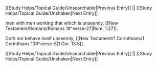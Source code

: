 [[Study Helps/Topical Guide/Unsearchable|Previous Entry]]  ||  [[Study Helps/Topical Guide/Unshaken|Next Entry]]

 men with men working that which is unseemly, [[New Testament/Romans/Romans 1#^verse-27|Rom. 1:27]].

 Doth not behave itself unseemly, [[New Testament/1 Corinthians/1 Corinthians 13#^verse-5|1 Cor. 13:5]].

[[Study Helps/Topical Guide/Unsearchable|Previous Entry]]  ||  [[Study Helps/Topical Guide/Unshaken|Next Entry]]